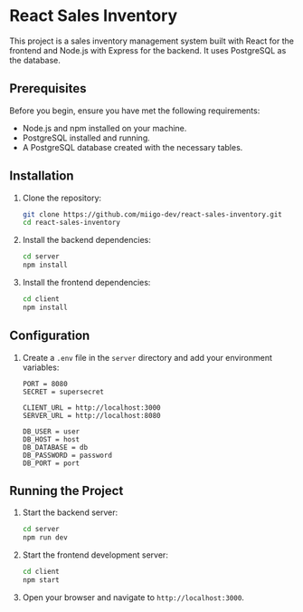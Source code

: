 # React Sales Inventory

This project is a sales inventory management system built with React for the frontend and Node.js with Express for the backend. It uses PostgreSQL as the database.

## Prerequisites

Before you begin, ensure you have met the following requirements:
- Node.js and npm installed on your machine.
- PostgreSQL installed and running.
- A PostgreSQL database created with the necessary tables.

## Installation

1. Clone the repository:
    ```sh
    git clone https://github.com/miigo-dev/react-sales-inventory.git
    cd react-sales-inventory
    ```

2. Install the backend dependencies:
    ```sh
    cd server
    npm install
    ```

3. Install the frontend dependencies:
    ```sh
    cd client
    npm install
    ```

## Configuration

1. Create a `.env` file in the `server` directory and add your environment variables:
    ```env
    PORT = 8080
    SECRET = supersecret
    
    CLIENT_URL = http://localhost:3000
    SERVER_URL = http://localhost:8080

    DB_USER = user
    DB_HOST = host
    DB_DATABASE = db
    DB_PASSWORD = password
    DB_PORT = port
    ```

## Running the Project

1. Start the backend server:
    ```sh
    cd server
    npm run dev
    ```

2. Start the frontend development server:
    ```sh
    cd client
    npm start
    ```

3. Open your browser and navigate to `http://localhost:3000`.
